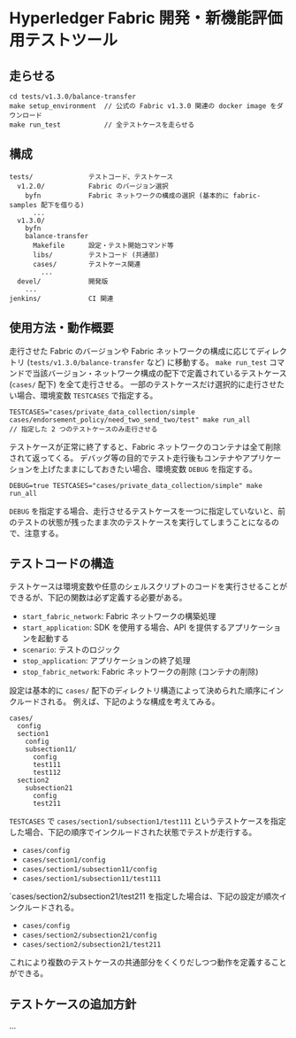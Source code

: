 # Hyperledger Fabric 開発・新機能評価用テストツール

## 走らせる

    cd tests/v1.3.0/balance-transfer
    make setup_environment  // 公式の Fabric v1.3.0 関連の docker image をダウンロード
    make run_test           // 全テストケースを走らせる

## 構成

    tests/              テストコード、テストケース
      v1.2.0/           Fabric のバージョン選択
        byfn            Fabric ネットワークの構成の選択 (基本的に fabric-samples 配下を借りる)
          ...
      v1.3.0/
        byfn
        balance-transfer
          Makefile      設定・テスト開始コマンド等
          libs/         テストコード (共通部)
          cases/        テストケース関連
            ...
      devel/            開発版
        ...
    jenkins/            CI 関連

## 使用方法・動作概要

走行させた Fabric のバージョンや Fabric ネットワークの構成に応じてディレクトリ (`tests/v1.3.0/balance-transfer` など) に移動する。
`make run_test` コマンドで当該バージョン・ネットワーク構成の配下で定義されているテストケース (`cases/` 配下) を全て走行させる。
一部のテストケースだけ選択的に走行させたい場合、環境変数 `TESTCASES` で指定する。

    TESTCASES="cases/private_data_collection/simple cases/endorsement_policy/need_two_send_two/test" make run_all
    // 指定した 2 つのテストケースのみ走行させる

テストケースが正常に終了すると、Fabric ネットワークのコンテナは全て削除されて返ってくる。
デバッグ等の目的でテスト走行後もコンテナやアプリケーションを上げたままにしておきたい場合、環境変数 `DEBUG` を指定する。

    DEBUG=true TESTCASES="cases/private_data_collection/simple" make run_all

`DEBUG` を指定する場合、走行させるテストケースを一つに指定していないと、前のテストの状態が残ったまま次のテストケースを実行してしまうことになるので、注意する。

## テストコードの構造

テストケースは環境変数や任意のシェルスクリプトのコードを実行させることができるが、下記の関数は必ず定義する必要がある。

- `start_fabric_network`: Fabric ネットワークの構築処理
- `start_application`: SDK を使用する場合、API を提供するアプリケーションを起動する
- `scenario`: テストのロジック
- `stop_application`: アプリケーションの終了処理
- `stop_fabric_network`: Fabric ネットワークの削除 (コンテナの削除)

設定は基本的に `cases/` 配下のディレクトリ構造によって決められた順序にインクルードされる。
例えば、下記のような構成を考えてみる。

    cases/
      config
      section1
        config
        subsection11/
          config
          test111
          test112
      section2
        subsection21
          config
          test211

`TESTCASES` で `cases/section1/subsection1/test111` というテストケースを指定した場合、下記の順序でインクルードされた状態でテストが走行する。

- `cases/config`
- `cases/section1/config`
- `cases/section1/subsection11/config`
- `cases/section1/subsection11/test111`

`cases/section2/subsection21/test211 を指定した場合は、下記の設定が順次インクルードされる。

- `cases/config`
- `cases/section2/subsection21/config`
- `cases/section2/subsection21/test211`

これにより複数のテストケースの共通部分をくくりだしつつ動作を定義することができる。

## テストケースの追加方針

...
